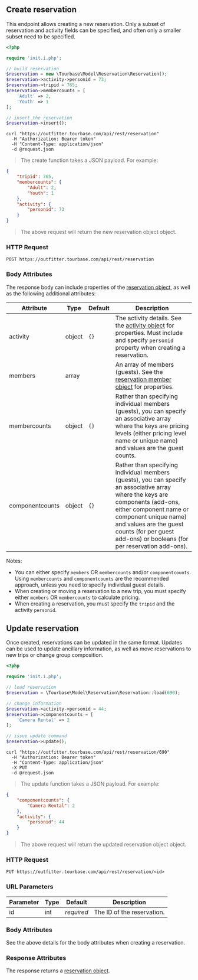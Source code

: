 ## Create reservation

This endpoint allows creating a new reservation. Only a subset of reservation and activity fields can be specified, and often only a smaller subset need to be specified.

```php
<?php

require 'init.i.php';

// build reservation
$reservation = new \Tourbase\Model\Reservation\Reservation();
$reservation->activity->personid = 73;
$reservation->tripid = 765;
$reservation->membercounts = [
	'Adult' => 2,
	'Youth' => 1
];

// insert the reservation
$reservation->insert();
```

```shell
curl "https://outfitter.tourbase.com/api/rest/reservation"
  -H "Authorization: Bearer token"
  -H "Content-Type: application/json"
  -d @request.json
```

> The create function takes a JSON payload. For example:

```json
{
    "tripid": 765,
    "membercounts": {
        "Adult": 2,
        "Youth": 1
    },
    "activity": {
        "personid": 73
    }
}
```

> The above request will return the new reservation object object.

### HTTP Request

`POST https://outfitter.tourbase.com/api/rest/reservation`

### Body Attributes

The response body can include properties of the [reservation object](#reservation-object), as well as the following additional attributes:

Attribute | Type | Default | Description
--------- | ---- | ------- | -----------
activity | object | `{}` | The activity details. See the [activity object](#activity-object) for properties. Must include and specify `personid` property when creating a reservation.
members | array | | An array of members (guests). See the [reservation member object](#reservation-member-object) for properties.
membercounts | object | `{}` | Rather than specifying individual members (guests), you can specify an associative array where the keys are pricing levels (either pricing level name or unique name) and values are the guest counts.
componentcounts | object | `{}` | Rather than specifying individual members (guests), you can specify an associative array where the keys are components (add-ons, either component name or component unique name) and values are the guest counts (for per guest add-ons) or booleans (for per reservation add-ons).

Notes:

* You can either specify `members` OR `membercounts` and/or `componentcounts`. Using `membercounts` and `componentcounts` are the recommended approach, unless you need to specify individual guest details.
* When creating or moving a reservation to a new trip, you must specify either `members` OR `membercounts` to calculate pricing.
* When creating a reservation, you must specify the `tripid` and the activity `personid`.


## Update reservation

Once created, reservations can be updated in the same format. Updates can be used to update ancillary information, as well as move reservations to new trips or change group composition.

```php
<?php

require 'init.i.php';

// load reservation
$reservation = \Tourbase\Model\Reservation\Reservation::load(690);

// change information
$reservation->activity->personid = 44;
$reservation->componentcounts = [
	'Camera Rental' => 2
];

// issue update command
$reservation->update();
```

```shell
curl "https://outfitter.tourbase.com/api/rest/reservation/690"
  -H "Authorization: Bearer token"
  -H "Content-Type: application/json"
  -X PUT
  -d @request.json
```

> The update function takes a JSON payload. For example:

```json
{
    "componentcounts": {
        "Camera Rental": 2
    },
    "activity": {
        "personid": 44
    }
}
```

> The above request will return the updated reservation object object.

### HTTP Request

`PUT https://outfitter.tourbase.com/api/rest/reservation/<id>`

### URL Parameters

Parameter | Type | Default | Description
--------- | ---- | ------- | -----------
id | int | *required* | The ID of the reservation.

### Body Attributes

See the above details for the body attributes when creating a reservation.

### Response Attributes

The response returns a [reservation object](#reservation-object).
